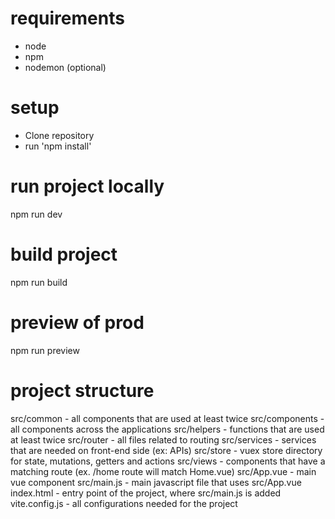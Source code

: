 # requirements

- node
- npm
- nodemon (optional)

# setup

- Clone repository
- run 'npm install'

# run project locally

npm run dev

# build project

npm run build

# preview of prod

npm run preview

# project structure

src/common - all components that are used at least twice
src/components - all components across the applications
src/helpers - functions that are used at least twice
src/router - all files related to routing
src/services - services that are needed on front-end side (ex: APIs)
src/store - vuex store directory for state, mutations, getters and actions
src/views - components that have a matching route (ex. /home route will match Home.vue)
src/App.vue - main vue component
src/main.js - main javascript file that uses src/App.vue
index.html - entry point of the project, where src/main.js is added
vite.config.js - all configurations needed for the project
